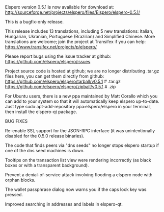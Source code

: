 Elspero version 0.5.1 is now available for download at:
http://sourceforge.net/projects/elspero/files/Elspero/elspero-0.5.1/

This is a bugfix-only release.

This release includes 13 translations, including 5 new translations:
Italian, Hungarian, Ukranian, Portuguese (Brazilian) and Simplified Chinese.
More translations are welcome; join the project at Transifex if you can help:
https://www.transifex.net/projects/p/elspero/

Please report bugs using the issue tracker at github:
https://github.com/elspero/elspero/issues

Project source code is hosted at github; we are no longer
distributing .tar.gz files here, you can get them
directly from github:
https://github.com/elspero/elspero/tarball/v0.5.1  # .tar.gz
https://github.com/elspero/elspero/zipball/v0.5.1  # .zip

For Ubuntu users, there is a new ppa maintained by Matt Corallo which
you can add to your system so that it will automatically keep
elspero up-to-date.  Just type
sudo apt-add-repository ppa:elspero/elspero
in your terminal, then install the elspero-qt package.


BUG FIXES

Re-enable SSL support for the JSON-RPC interface (it was unintentionally
disabled for the 0.5.0 release binaries).

The code that finds peers via "dns seeds" no longer stops elspero startup
if one of the dns seed machines is down.

Tooltips on the transaction list view were rendering incorrectly (as black boxes
or with a transparent background).

Prevent a denial-of-service attack involving flooding a elspero node with
orphan blocks.

The wallet passphrase dialog now warns you if the caps lock key was pressed.

Improved searching in addresses and labels in elspero-qt.
